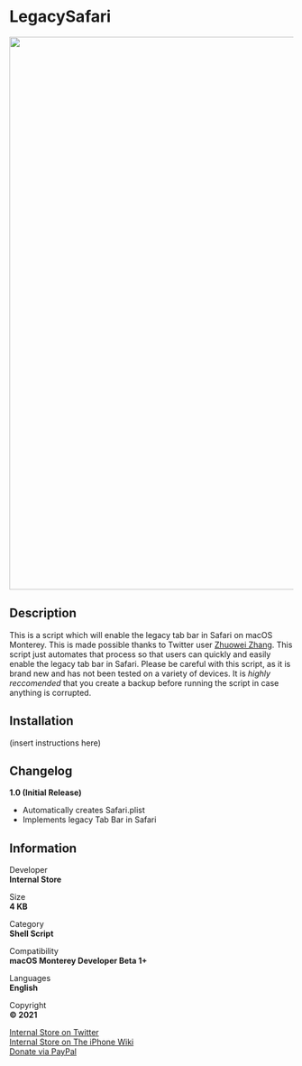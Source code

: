 # LegacySafari
<img src="https://github.com/InternalStore/LegacySafari/blob/main/Banner.png?raw=true" alt="" width="980"/>  

## Description
This is a script which will enable the legacy tab bar in Safari on macOS Monterey. This is made possible thanks to Twitter user [Zhuowei Zhang](https://www.twitter.com/zhuowei). This script just automates that process so that users can quickly and easily enable the legacy tab bar in Safari. Please be careful with this script, as it is brand new and has not been tested on a variety of devices. It is *highly reccomended* that you create a backup before running the script in case anything is corrupted.

## Installation
(insert instructions here)

## Changelog
**1.0 (Initial Release)**  
  *  Automatically creates Safari.plist
  *  Implements legacy Tab Bar in Safari

## Information
Developer   
**Internal Store**  
  
Size  
**4 KB**  
  
Category  
**Shell Script**  
  
Compatibility  
**macOS Monterey Developer Beta 1+**  
  
Languages  
**English**  
  
Copyright  
**© 2021**  
  
  
[Internal Store on Twitter](https://www.twitter.com/InternalStore)  
[Internal Store on The iPhone Wiki](https://www.theiphonewiki.com/wiki/User:InternalStore)  
[Donate via PayPal](https://paypal.me/BreckenLusk)
